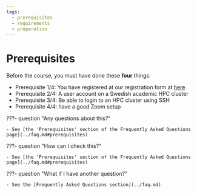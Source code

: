 ```yaml
---
tags:
  - prerequisites
  - requirements
  - preparation
---
```


# Prerequisites

Before the course, you must have done these **four** things:

- Prerequisite 1/4: You have registered at our registration form at [here](https://forms.gle/kzazFVBBo6HPHfub9)
- Prerequisite 2/4: A user account on a Swedish academic HPC cluster
- Prerequisite 3/4: Be able to login to an HPC cluster using SSH
- Prerequisite 4/4: have a good Zoom setup

<!-- New procedure after 2025-03-04

Before the course, you must have done these **five** things:

- Prerequisite 1/5: You have registered at our registration form at [here](https://forms.gle/kzazFVBBo6HPHfub9)
- Prerequisite 2/5: You have registered at SUPR [here](https://supr.naiss.se/person/register/)
- Prerequisite 3/5: You have requested access to the 'Intro to Python' NAISS project at SUPR for your favorite HPC cluster
- Prerequisite 4/5: Be able to login to your HPC cluster using SSH
- Prerequisite 5/5: have a good Zoom setup

-->

???- question "Any questions about this?"

    - See [the 'Prerequisites' section of the Frequently Asked Questions page](../faq.md#prerequisites)

???- question "How can I check this?"

    - See [the 'Prerequisites' section of the Frequently Asked Questions page](../faq.md#prerequisites)

???- question "What if I have another question?"

    - See the [Frequently Asked Questions section](../faq.md)

